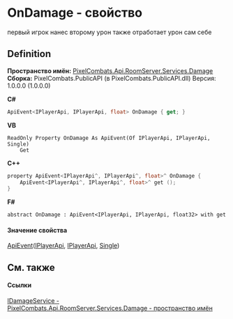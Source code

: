 # OnDamage - свойство


первый игрок нанес второму урон 
также отработает урон сам себе




## Definition
**Пространство имён:** <a href="1d025921-8e2c-5bf2-82bb-de99dd30cacf">PixelCombats.Api.RoomServer.Services.Damage</a>  
**Сборка:** PixelCombats.PublicAPI (в PixelCombats.PublicAPI.dll) Версия: 1.0.0.0 (1.0.0.0)

**C#**
``` C#
ApiEvent<IPlayerApi, IPlayerApi, float> OnDamage { get; }
```
**VB**
``` VB
ReadOnly Property OnDamage As ApiEvent(Of IPlayerApi, IPlayerApi, Single)
	Get
```
**C++**
``` C++
property ApiEvent<IPlayerApi^, IPlayerApi^, float>^ OnDamage {
	ApiEvent<IPlayerApi^, IPlayerApi^, float>^ get ();
}
```
**F#**
``` F#
abstract OnDamage : ApiEvent<IPlayerApi, IPlayerApi, float32> with get
```



#### Значение свойства
<a href="238281e8-4e19-b6db-01f9-04b2da4c747f">ApiEvent</a>(<a href="daff9440-f4d4-79a2-3653-919bb66eae04">IPlayerApi</a>, <a href="daff9440-f4d4-79a2-3653-919bb66eae04">IPlayerApi</a>, <a href="https://learn.microsoft.com/dotnet/api/system.single" target="_blank" rel="noopener noreferrer">Single</a>)

## См. также


#### Ссылки
<a href="f3f41b21-4d90-a5d7-17da-bb8396207b2a">IDamageService - </a>  
<a href="1d025921-8e2c-5bf2-82bb-de99dd30cacf">PixelCombats.Api.RoomServer.Services.Damage - пространство имён</a>  

